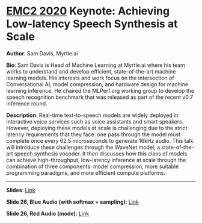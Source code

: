 # [EMC2 2020](https://www.emc2-ai.org/virtual-20) Keynote: Achieving Low-latency Speech Synthesis at Scale

**Author**: Sam Davis, Myrtle.ai

**Bio**: Sam Davis is Head of Machine Learning at Myrtle.ai where his team works to understand and develop efficient, state-of-the-art machine learning models. His interests and work focus on the intersection of Conversational AI, model compression, and hardware design for machine learning inference. He chaired the MLPerf.org working group to develop the speech recognition benchmark that was released as part of the recent v0.7 inference round.

**Description**:  Real-time text-to-speech models are widely deployed in interactive voice services such as voice assistants and smart speakers. However, deploying these models at scale is challenging due to the strict latency requirements that they face: one pass through the model must complete once every 62.5 microseconds to generate 16kHz audio. This talk will introduce these challenges through the WaveNet model, a state-of-the-art speech synthesis vocoder. It then discusses how this class of models can achieve high-throughput, low-latency inference at scale through the combination of three components: model compression, more suitable programming paradigms, and more efficient compute platforms.

---

**Slides**: [Link](https://github.com/MyrtleSoftware/emc2_2020_keynote/blob/master/Achieving%20Low-latency%20Speech%20Synthesis%20at%20Scale.pdf)

**Slide 26, Blue Audio (with softmax + sampling)**: [Link](https://github.com/MyrtleSoftware/emc2_2020_keynote/blob/master/synthesized_sample.wav)

**Slide 26, Red Audio (mode)**: [Link](https://github.com/MyrtleSoftware/emc2_2020_keynote/blob/master/synthesized_sample.wav)
